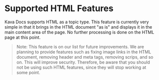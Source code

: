 # Supported HTML Features

Kava Docs supports HTML as a topic type. This feature is currently very simple in that it brings in the HTML document "as is" and displays it in the main content area of the page. No further processing is done on the HTML page at this point.

> Note: This feature is on our list for future improvements. We are planning to provide features such as fixing image links in the HTML document, removing header and meta tags, removing scrips, and so on. This will improve security. Therefore, be aware that you should not be using such HTML features, since they will stop working at some point.

